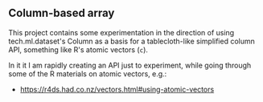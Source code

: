 ## Column-based array

This project contains some experimentation in the direction of using
tech.ml.dataset's Column as a basis for a tablecloth-like simplified
column API, something like R's atomic vectors (`c`). 

In it it I am rapidly creating an API just to experiment, while going 
through some of the R materials on atomic vectors, e.g.:

* https://r4ds.had.co.nz/vectors.html#using-atomic-vectors
